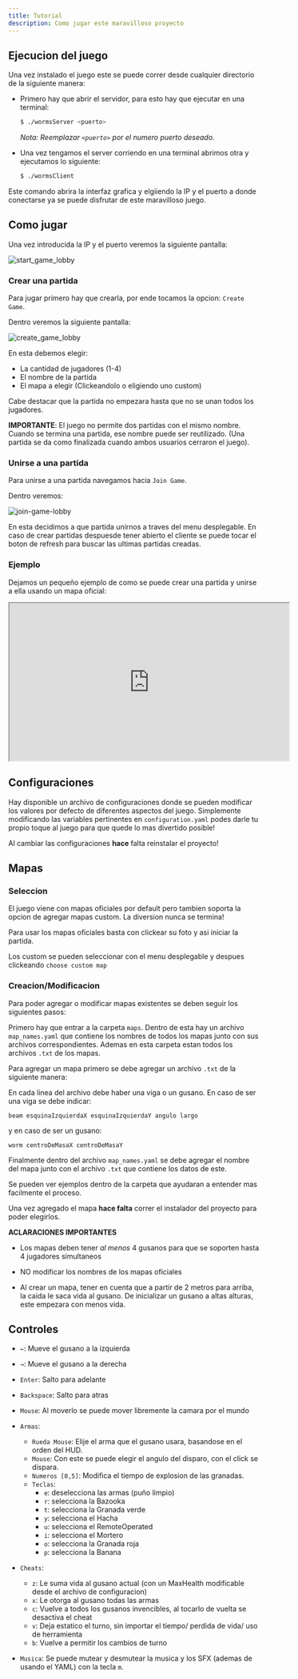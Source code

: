 ```yaml
---
title: Tutorial
description: Como jugar este maravilloso proyecto
---
```


## Ejecucion del juego

Una vez instalado el juego este se puede correr desde cualquier directorio de la siguiente manera:

* Primero hay que abrir el servidor, para esto hay que ejecutar en una terminal:

  ```bash
  $ ./wormsServer <puerto>
  ```
  
  *Nota: Reemplazar `<puerto>` por el numero puerto deseado.*

* Una vez tengamos el server corriendo en una terminal abrimos otra y ejecutamos lo siguiente:

  ```bash
  $ ./wormsClient
  ```

Este comando abrira la interfaz grafica y elgiiendo la IP y el puerto a donde conectarse ya se puede disfrutar de este maravilloso juego.


## Como jugar

Una vez introducida la IP y el puerto veremos la siguiente pantalla:

![start_game_lobby](https://github.com/PandolfiJoaquin/pandolfijoaquin.github.io/assets/90098530/01c9e1a0-dae8-443d-bbac-d7056398b4b1)


### Crear una partida

Para jugar primero hay que crearla, por ende tocamos la opcion: `Create Game`. 

Dentro veremos la siguiente pantalla:

![create_game_lobby](https://github.com/PandolfiJoaquin/pandolfijoaquin.github.io/assets/90098530/b09e2c57-f2bd-4f50-b338-ed0c2acec6df)

En esta debemos elegir:
* La cantidad de jugadores (1-4)
* El nombre de la partida
* El mapa a elegir (Clickeandolo o eligiendo uno custom)

Cabe destacar que la partida no empezara hasta que no se unan todos los jugadores.


**IMPORTANTE**: El juego no permite dos partidas con el mismo nombre. Cuando se termina una partida, ese nombre puede ser reutilizado. (Una partida se da como finalizada cuando ambos usuarios cerraron el juego).

### Unirse a una partida

Para unirse a una partida navegamos hacia `Join Game`.

Dentro veremos:

![join-game-lobby](https://github.com/PandolfiJoaquin/pandolfijoaquin.github.io/assets/90098530/42b33df1-a737-4fb1-8261-797ee6cd9706)


En esta decidimos a que partida unirnos a traves del menu desplegable. En caso de crear partidas despuesde tener abierto el cliente se puede tocar el boton de refresh para buscar las ultimas partidas creadas.

### Ejemplo

Dejamos un pequeño ejemplo de como se puede crear una partida y unirse a ella usando un mapa oficial:

<iframe width="560" height="315" src="https://www.youtube.com/embed/Ip0UzGcT8h0?si=rtSa-3MzmBO9t6eY" title="Tutorial de como crear una partida" frameborder="10" allow="accelerometer; autoplay; clipboard-write; encrypted-media; gyroscope; picture-in-picture; web-share" allowfullscreen></iframe>

## Configuraciones

Hay disponible un archivo de configuraciones donde se pueden modificar los valores por defecto de diferentes aspectos del juego. Simplemente modificando las variables pertinentes en `configuration.yaml` podes darle tu propio toque al juego para que quede lo mas divertido posible!

Al cambiar las configuraciones **hace** falta reinstalar el proyecto!

## Mapas

### Seleccion
El juego viene con mapas oficiales por default pero tambien soporta la opcion de agregar mapas custom. La diversion nunca se termina!

Para usar los mapas oficiales basta con clickear su foto y asi iniciar la partida. 

Los custom se pueden seleccionar con el menu desplegable y despues clickeando `choose custom map`

### Creacion/Modificacion

Para poder agregar o modificar mapas existentes se deben seguir los siguientes pasos:

Primero hay que entrar a la carpeta `maps`. Dentro de esta hay un archivo `map_names.yaml` que contiene los nombres de todos los mapas junto con sus archivos correspondientes. Ademas en esta carpeta estan todos los archivos `.txt` de los mapas. 

Para agregar un mapa primero se debe agregar un archivo `.txt` de la siguiente manera:

En cada linea del archivo debe haber una viga o un gusano. En caso de ser una viga se debe indicar: 
  
`beam esquinaIzquierdaX esquinaIzquierdaY angulo largo`

y en caso de ser un gusano:

`worm centroDeMasaX centroDeMasaY`

Finalmente dentro del archivo `map_names.yaml` se debe agregar el nombre del mapa junto con el archivo `.txt` que contiene los datos de este.

Se pueden ver ejemplos dentro de la carpeta que ayudaran a entender mas facilmente el proceso.

Una vez agregado el mapa **hace falta** correr el instalador del proyecto para poder elegirlos.

**ACLARACIONES IMPORTANTES**

- Los mapas deben tener *al menos* 4 gusanos para que se soporten hasta 4 jugadores simultaneos

- NO modificar los nombres de los mapas oficiales

- Al crear un mapa, tener en cuenta que a partir de 2 metros para arriba, la caida le saca vida al gusano. De inicializar un gusano a altas alturas, este empezara con menos vida.

## Controles

* `←`: Mueve el gusano a la izquierda
* `→`: Mueve el gusano a la derecha
* `Enter`: Salto para adelante
* `Backspace`: Salto para atras
* `Mouse`: Al moverlo se puede mover libremente la camara por el mundo
* `Armas`:
  * `Rueda Mouse`: Elije el arma que el gusano usara, basandose en el orden del HUD.
  * `Mouse`: Con este se puede elegir el angulo del disparo, con el click se dispara.
  * `Numeros [0,5]`: Modifica el tiempo de explosion de las granadas.
  * `Teclas`:
    * `e`: deselecciona las armas (puño limpio)
    * `r`: selecciona la Bazooka
    * `t`: selecciona la Granada verde
    * `y`: selecciona el Hacha
    * `u`: selecciona el RemoteOperated
    * `i`: selecciona el Mortero
    * `o`: selecciona la Granada roja
    * `p`: selecciona la Banana
* `Cheats`:
  *  `z`: Le suma vida al gusano actual (con un MaxHealth modificable desde el archivo de configuracion)
  *  `x`: Le otorga al gusano todas las armas
  *  `c`: Vuelve a todos los gusanos invencibles, al tocarlo de vuelta se desactiva el cheat
  *  `v`: Deja estatico el turno, sin importar el tiempo/ perdida de vida/ uso de herramienta
  *  `b`: Vuelve a permitir los cambios de turno

* `Musica`: Se puede mutear y desmutear la musica y los SFX (ademas de usando el YAML) con la tecla `m`.
